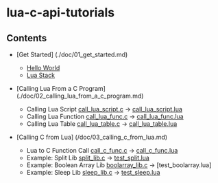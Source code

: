 # lua-c-api-tutorials

## Contents

* [Get Started] (./doc/01_get_started.md)
  * [Hello World](./src/01.hello.c)
  * [Lua Stack](./src/02_stack.c)

* [Calling Lua From a C Program] (./doc/02_calling_lua_from_a_c_program.md)
  * Calling Lua Script  [call_lua_script.c](./src/03_call_lua_script.c) -> [call_lua_script.lua](./src/call_lua_script.c)
  * Calling Lua Function  [call_lua_func.c](./src/04_call_lua_func.c) -> [call_lua_func.lua](./src/call_lua_script.c)
  * Calling Lua Table  [call_lua_table.c](./src/05_call_lua_table.c) -> [call_lua_table.lua](./src/call_lua_table.lua)

* [Calling C from Lua] (/doc/03_calling_c_from_lua.md)
  * Lua to C Function Call  [call_c_func.c](./src/06_call_lua_script.c) -> [call_c_func.lua](./src/call_c_func.c)
  * Example: Split Lib  [split_lib.c](./src/07_split_lib.c) -> [test_split.lua](./src/test_split.lua)
  * Example: Boolean Array Lib  [boolarray_lib.c](./src/08_boolarray_lib.c) -> [test_boolarray.lua]
  * Example: Sleep Lib  [sleep_lib.c](./src/09_sleep_lib.c) -> [test_sleep.lua](./src/test_sleep.lua)